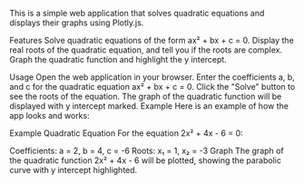 This is a simple web application that solves quadratic equations and displays their graphs using Plotly.js.

Features
Solve quadratic equations of the form ax² + bx + c = 0.
Display the real roots of the quadratic equation, and tell you if the roots are complex.
Graph the quadratic function and highlight the y intercept.

Usage
Open the web application in your browser.
Enter the coefficients a, b, and c for the quadratic equation ax² + bx + c = 0.
Click the "Solve" button to see the roots of the equation.
The graph of the quadratic function will be displayed with y intercept marked.
Example
Here is an example of how the app looks and works:


Example Quadratic Equation
For the equation 2x² + 4x - 6 = 0:

Coefficients: a = 2, b = 4, c = -6
Roots: x₁ = 1, x₂ = -3
Graph
The graph of the quadratic function 2x² + 4x - 6 will be plotted, showing the parabolic curve with y intercept highlighted.

